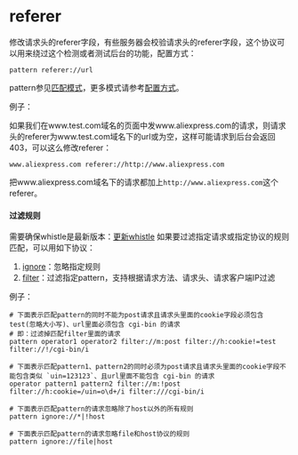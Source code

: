 
# referer

修改请求头的referer字段，有些服务器会校验请求头的referer字段，这个协议可以用来绕过这个检测或者测试后台的功能，配置方式：

	pattern referer://url

pattern参见[匹配模式](../pattern.html)，更多模式请参考[配置方式](../mode.html)。

例子：

如果我们在www.test.com域名的页面中发www.aliexpress.com的请求，则请求头的referer为www.test.com域名下的url或为空，这样可能请求到后台会返回403，可以这么修改referer：

	www.aliexpress.com referer://http://www.aliexpress.com

把www.aliexpress.com域名下的请求都加上`http://www.aliexpress.com`这个referer。

#### 过滤规则
需要确保whistle是最新版本：[更新whistle](../update.html)
如果要过滤指定请求或指定协议的规则匹配，可以用如下协议：
1. [ignore](./ignore.html)：忽略指定规则
2. [filter](./filter.html)：过滤指定pattern，支持根据请求方法、请求头、请求客户端IP过滤

例子：

```
# 下面表示匹配pattern的同时不能为post请求且请求头里面的cookie字段必须包含test(忽略大小写)、url里面必须包含 cgi-bin 的请求
# 即：过滤掉匹配filter里面的请求
pattern operator1 operator2 filter://m:post filter://h:cookie!=test filter://!/cgi-bin/i

# 下面表示匹配pattern1、pattern2的同时必须为post请求且请求头里面的cookie字段不能包含类似 `uin=123123`、且url里面不能包含 cgi-bin 的请求
operator pattern1 pattern2 filter://m:!post filter://h:cookie=/uin=o\d+/i filter:///cgi-bin/i

# 下面表示匹配pattern的请求忽略除了host以外的所有规则
pattern ignore://*|!host

# 下面表示匹配pattern的请求忽略file和host协议的规则
pattern ignore://file|host
```
